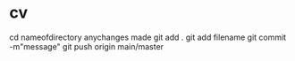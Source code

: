 # cv

cd nameofdirectory
anychanges made
git add .
git add filename
git commit -m"message"
git push origin main/master
